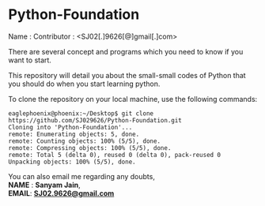# Python-Foundation
Name : <EaglePhoenix>
Contributor : <SJ02[.]9626[@]gmail[.]com>

There are several concept and programs which you need to know if you want to start.

This repository will detail you about the small-small codes of Python that you should do when you start learning python.


To clone the repository on your local machine, use the following commands:
```
eaglephoenix@phoenix:~/Desktop$ git clone https://github.com/SJ029626/Python-Foundation.git
Cloning into 'Python-Foundation'...
remote: Enumerating objects: 5, done.
remote: Counting objects: 100% (5/5), done.
remote: Compressing objects: 100% (5/5), done.
remote: Total 5 (delta 0), reused 0 (delta 0), pack-reused 0
Unpacking objects: 100% (5/5), done.
```
You can also email me regarding any doubts,<br>
**NAME** : **Sanyam Jain**,<br>
**EMAIL**: **SJ02.9626@gmail.com**
